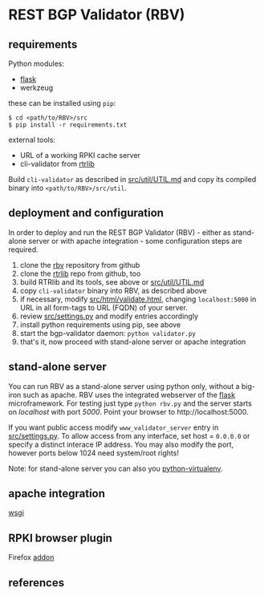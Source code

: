 # REST BGP Validator (RBV)

## requirements

Python modules:
 - [flask]
 - werkzeug

these can be installed using `pip`:
```
$ cd <path/to/RBV>/src
$ pip install -r requirements.txt
```
external tools:
 - URL of a working RPKI cache server
 - cli-validator from [rtrlib]

Build `cli-validator` as described in [src/util/UTIL.md](src/util/UTIL.md) and
copy its compiled binary into `<path/to/RBV>/src/util`.

## deployment and configuration

In order to deploy and run the REST BGP Validator (RBV) - either as stand-alone
server or with apache integration - some configuration steps are required.

1. clone the [rbv] repository from github
2. clone the [rtrlib] repo from github, too
3. build RTRlib and its tools, see above or [src/util/UTIL.md](src/util/UTIL.md)
4. copy `cli-validator` binary into RBV, as described above
5. if necessary, modify [src/html/validate.html](src/html/validate.html),
   changing `localhost:5000` in URL in all form-tags to URL (FQDN) of your
   server.
6. review [src/settings.py](src/settings.py) and modify entries accordingly
7. install python requirements using pip, see above
8. start the bgp-validator daemon: `python validator.py`
9. that's it, now proceed with stand-alone server or apache integration

## stand-alone server

You can run RBV as a stand-alone server using python only, without a big-iron
such as apache. RBV uses the integrated webserver of the [flask] microframework.
For testing just type `python rbv.py` and the server starts on *localhost* with
port *5000*. Point your browser to http://localhost:5000.

If you want public access modify `www_validator_server` entry in
[src/settings.py](src/settings.py). To allow access from any interface, set
host = `0.0.0.0` or specify a distinct interace IP address. You may also modify
the port, however ports below 1024 need system/root rights!

Note: for stand-alone server you can also you [python-virtualenv][virtualenv].

## apache integration

[wsgi]

## RPKI browser plugin

Firefox [addon]

## references

[flask]: http://flask.pocoo.org
[virtualenv]: http://docs.python-guide.org/en/latest/dev/virtualenvs/
[wsgi]: http://flask.pocoo.org/docs/0.10/deploying/mod_wsgi/

[rbv]: https://github.com/rtrlib/REST.git
[rtrlib]: https://github.com/rtrlib/rtrlib.git
[addon]: https://github.com/rtrlib/firefox-addon.git
